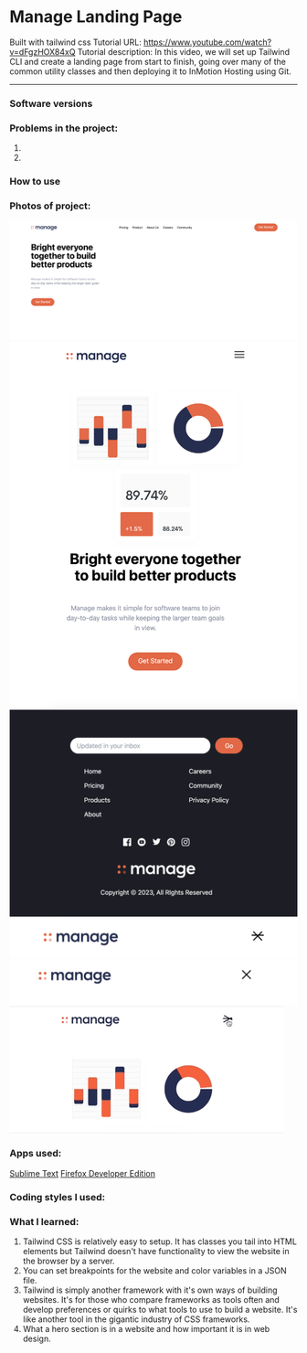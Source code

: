 # Manage Landing Page
Built with tailwind css
Tutorial URL: https://www.youtube.com/watch?v=dFgzHOX84xQ
Tutorial description: In this video, we will set up Tailwind CLI and create a landing page from start to finish, going over many of the common utility classes and then deploying it to InMotion Hosting using Git.

___________

### Software versions

### Problems in the project:
1.
2.

### How to use

### Photos of project:
![](img/manageherosection.png)
![](img/mobileherosection-managelanding.png)
![](img/footer-managelanding.png)
![](img/undone-hamburger-managelanding.png)
![](img/done-hamburger-managelanding.png)
![](img/hamburgericon.gif)

### Apps used:
[Sublime Text](https://www.sublimetext.com/)
[Firefox Developer Edition](https://www.mozilla.org/en-US/firefox/developer/)

### Coding styles I used:

### What I learned:
1. Tailwind CSS is relatively easy to setup. It has classes you tail into HTML elements but Tailwind doesn't have functionality to view the website in the browser by a server.
2. You can set breakpoints for the website and color variables in a JSON file.
3. Tailwind is simply another framework with it's own ways of building websites. It's for those who compare frameworks as tools often and develop preferences or quirks to what tools to use to build a website. It's like another tool in the gigantic industry of CSS frameworks.
3. What a hero section is in a website and how important it is in web design. 

